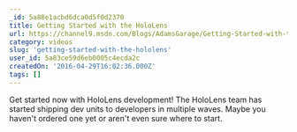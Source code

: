 ```yaml
---
_id: 5a88e1acbd6dca0d5f0d2370
title: Getting Started with the HoloLens
url: https://channel9.msdn.com/Blogs/AdamsGarage/Getting-Started-with-the-HoloLens
category: videos
slug: 'getting-started-with-the-hololens'
user_id: 5a83ce59d6eb0005c4ecda2c
createdOn: '2016-04-29T16:02:36.000Z'
tags: []
---
```


Get started now with HoloLens development! The HoloLens team has started shipping dev units to developers in multiple waves. Maybe you haven't ordered one yet or aren't even sure where to start. 
